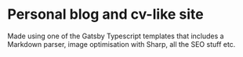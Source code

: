 # Personal blog and cv-like site

Made using one of the Gatsby Typescript templates that includes a Markdown parser, image optimisation with Sharp, all the SEO stuff etc.
